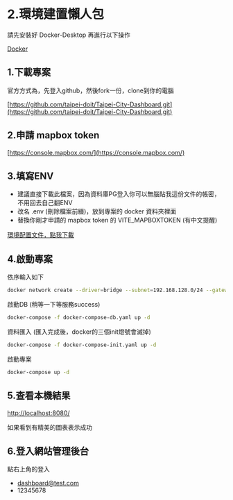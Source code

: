 # 2.環境建置懶人包

請先安裝好 Docker-Desktop 再進行以下操作

[Docker](https://www.docker.com/)

## 1.下載專案

官方方式為，先登入github，然後fork一份，clone到你的電腦


[https://github.com/taipei-doit/Taipei-City-Dashboard.git](https://github.com/taipei-doit/Taipei-City-Dashboard.git)


## 2.申請 mapbox token

[https://console.mapbox.com/](https://console.mapbox.com/)

## 3.填寫ENV

- 建議直接下載此檔案，因為資料庫PG登入你可以無腦貼我這份文件的帳密，不用回去自己翻ENV
- 改名 .env (刪除檔案前綴)，放到專案的 docker 資料夾裡面
- 替換你剛才申請的 mapbox token 的 VITE_MAPBOXTOKEN (有中文提醒)

[環境配置文件，點我下載](/files/env.env)

## 4.啟動專案

依序輸入如下

```bash
docker network create --driver=bridge --subnet=192.168.128.0/24 --gateway=192.168.128.1  br_dashboard
```

啟動DB (稍等一下等服務success)

```bash
docker-compose -f docker-compose-db.yaml up -d
```

資料匯入 (匯入完成後，docker的三個init燈號會滅掉)

```bash
docker-compose -f docker-compose-init.yaml up -d
```

啟動專案

```bash
docker-compose up -d
```

## 5.查看本機結果

[http://localhost:8080/](http://localhost:8080/dashboard?index=ltc_care_tpe&city=taipei)

如果看到有精美的圖表表示成功

## 6.登入網站管理後台
點右上角的登入
- dashboard@test.com
- 12345678
